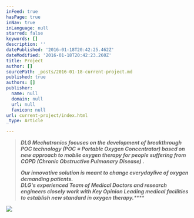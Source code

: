 ```yaml
---
inFeed: true
hasPage: true
inNav: true
inLanguage: null
starred: false
keywords: []
description: ''
datePublished: '2016-01-18T20:42:25.462Z'
dateModified: '2016-01-18T20:42:23.260Z'
title: Project
author: []
sourcePath: _posts/2016-01-18-current-project.md
published: true
authors: []
publisher:
  name: null
  domain: null
  url: null
  favicon: null
url: current-project/index.html
_type: Article

---
```

> _**DLG Mechatronics focuses on the development of breakthrough POC technology (POC = Portable Oxygen Concentrator) based on new approach to mobile oxygen therapy for people suffering from COPD (Chronic Obstructive Pulmonary Disease) .  [][0]**_
> 
> _**Our innovative solution is meant to change everyday**__**live of oxygen demanding patients.   
> DLG's experienced Team of Medical Doctors and research engineers  closely work with Key Opinion Leading medical facilities to establish new standard in oxygen therapy.**__****_
> 
> 

![](https://the-grid-user-content.s3-us-west-2.amazonaws.com/dcc1998a-51c7-44f3-8fde-9b8571f78715.JPG)

[0]: null